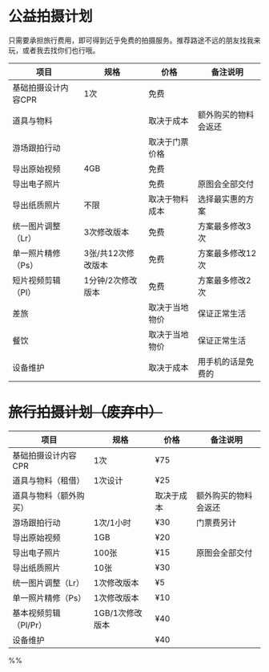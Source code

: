 # 公益拍摄计划
只需要承担旅行费用，即可得到近乎免费的拍摄服务。推荐路途不远的朋友找我来玩，或者我去找你们也行哦。

| 项目          | 规格          | 价格      | 备注说明       |
| ----------- | ----------- | ------- | ---------- |
| 基础拍摄设计内容CPR | 1次          | 免费      |            |
| 道具与物料       |             | 取决于成本   | 额外购买的物料会返还 |
| 游场跟拍行动      |             | 取决于门票价格 |            |
| 导出原始视频      | 4GB         | 免费      |            |
| 导出电子照片      |             | 免费      | 原图会全部交付    |
| 导出纸质照片      | 不限          | 取决于物料成本 | 选择最实惠的方案   |
| 统一图片调整（Lr）  | 3次修改版本      | 免费      | 方案最多修改3次   |
| 单一照片精修（Ps）  | 3张/共12次修改版本 | 免费      | 方案最多修改12次  |
| 短片视频剪辑（Pl）  | 1分钟/2次修改版本  | 免费      | 方案最多修改2次   |
| 差旅          |             | 取决于当地物价 | 保证正常生活     |
| 餐饮          |             | 取决于当地物价 | 保证正常生活     |
| 设备维护        |             | 取决于成本   | 用手机的话是免费的  |


# ~~旅行拍摄计划（废弃中）~~



| 项目            | 规格         | 价格    | 备注说明       |
| ------------- | ---------- | ----- | ---------- |
| 基础拍摄设计内容CPR   | 1次         | ¥75   |            |
| 道具与物料（租借）     | 1次设计       | ¥25   |            |
| 道具与物料（额外购买）   |            | 取决于成本 | 额外购买的物料会返还 |
| 游场跟拍行动        | 1次/1小时     | ¥30   | 门票费另计      |
| 导出原始视频        | 1GB        | ¥20   |            |
| 导出电子照片        | 100张       | ¥15   | 原图会全部交付    |
| 导出纸质照片        | 10张        | ¥30   |            |
| 统一图片调整（Lr）    | 1次修改版本     | ¥5    |            |
| 单一照片精修（Ps）    | 1次修改版本     | ¥10   |            |
| 基本视频剪辑（Pl/Pr） | 1GB/1次修改版本 | ¥40   |            |
| 设备维护          |            | ¥40   |            |

%%

